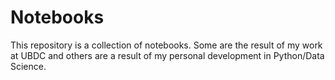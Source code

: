 # Notebooks

This repository is a collection of notebooks. Some are the result of my work at UBDC and others are a result of my personal development in Python/Data Science.
